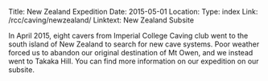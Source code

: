 Title: New Zealand Expedition
Date: 2015-05-01
Location:
Type: index
Link: /rcc/caving/newzealand/
Linktext: New Zealand Subsite

In April 2015, eight cavers from Imperial College Caving club went to the south island of New Zealand to search for new cave systems. Poor weather forced us to abandon our original destination of Mt Owen, and we instead went to Takaka Hill. You can find more information on our expedition on our subsite.
